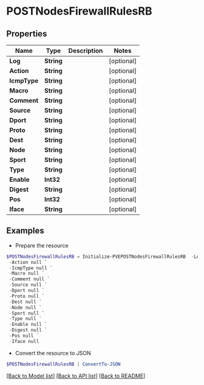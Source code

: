 # POSTNodesFirewallRulesRB
## Properties

Name | Type | Description | Notes
------------ | ------------- | ------------- | -------------
**Log** | **String** |  | [optional] 
**Action** | **String** |  | [optional] 
**IcmpType** | **String** |  | [optional] 
**Macro** | **String** |  | [optional] 
**Comment** | **String** |  | [optional] 
**Source** | **String** |  | [optional] 
**Dport** | **String** |  | [optional] 
**Proto** | **String** |  | [optional] 
**Dest** | **String** |  | [optional] 
**Node** | **String** |  | [optional] 
**Sport** | **String** |  | [optional] 
**Type** | **String** |  | [optional] 
**Enable** | **Int32** |  | [optional] 
**Digest** | **String** |  | [optional] 
**Pos** | **Int32** |  | [optional] 
**Iface** | **String** |  | [optional] 

## Examples

- Prepare the resource
```powershell
$POSTNodesFirewallRulesRB = Initialize-PVEPOSTNodesFirewallRulesRB  -Log null `
 -Action null `
 -IcmpType null `
 -Macro null `
 -Comment null `
 -Source null `
 -Dport null `
 -Proto null `
 -Dest null `
 -Node null `
 -Sport null `
 -Type null `
 -Enable null `
 -Digest null `
 -Pos null `
 -Iface null
```

- Convert the resource to JSON
```powershell
$POSTNodesFirewallRulesRB | ConvertTo-JSON
```

[[Back to Model list]](../README.md#documentation-for-models) [[Back to API list]](../README.md#documentation-for-api-endpoints) [[Back to README]](../README.md)

